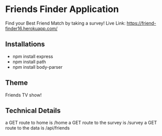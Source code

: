 # Friends Finder Application
Find your Best Friend Match by taking a survey!
Live Link: https://friend-finder16.herokuapp.com/

## Installations
* npm install express
* npm install path
* npm install body-parser

## Theme
Friends TV show!

## Technical Details
a GET route to home is /home
a GET route to the survey is /survey
a GET route to the data is /api/friends